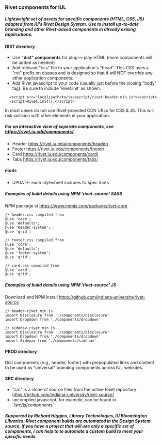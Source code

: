 ### Rivet components for IUL
##### Lightweight set of assets for specific components (HTML, CSS, JS) adapted from IU's Rivet Design System. Use to install up-to-date branding and other Rivet-based components in already exising applications. 

#### DIST directory
- Use **"dist" components** for plug-n-play HTML (more components will be added as needed)      
- Add relevant "css" file to your application's "head". This CSS uses a "rvt" prefix on classes and is designed so that it will NOT override any other application components.  
- Add Rivet javascript to your code (usually just before the closing "body" tag). Be sure to include 'Rivet.init' as shown. 
```  
  <script src="local/path/to/javascript/rivet-header.min.js"></script>
  <script>Rivet.init();</script>
```
In most cases do not use Rivet-provided CDN URLs for CSS & JS. This will risk collision with other elements in your application. 
      
##### For an interactive view of seperate components, see https://rivet.iu.edu/components/
- Header https://rivet.iu.edu/components/header/
- Footer https://rivet.iu.edu/components/footer/
- Card https://rivet.iu.edu/components/card/
- Tabs https://rivet.iu.edu/components/tabs/

##### Fonts
- UPDATE: each stylesheet includes IU spec fonts 

##### Examples of build details using NPM 'rivet-source' SASS
NPM package at https://www.npmjs.com/package/rivet-core
```
// header.css compiled from  
@use 'core';    
@use 'defaults';  
@use 'header-system';  
@use 'grid';  

// footer.css compiled from
@use 'core';    
@use 'defaults';
@use 'footer-system';   
@use 'grid';   

// card.css compiled from
@use 'card';
@use 'grid';

```
##### Examples of build details using NPM 'rivet-source' JS
Download and NPM install https://github.com/indiana-university/rivet-source
```    
// header-rivet.min.js
import Disclosure from './components/disclosure'
import Dropdown from './components/dropdown'

// sidenav-rivet.min.js     
import Disclosure from './components/disclosure'    
import Dropdown from './components/dropdown'    
import Sidenav from './components/sidenav'    
```    
#### PROD directory        
Dist components (e.g., header, footer) with prepopulated links and content to be used as "universal" branding components across IUL websites.   

#### SRC directory     
- "src" is a clone of source files from the active Rivet repository https://github.com/indiana-university/rivet-source/
- uncompiled javascript, for example, can be found in '/src/js/components'

##### Supported by Richard Higgins, Library Technologies, IU Bloomington Libraries. Rivet component builds are automated in the Design System source. If you have a project that will use only a specific set of components, I can help to to automate a custom build to meet your specific needs. 

